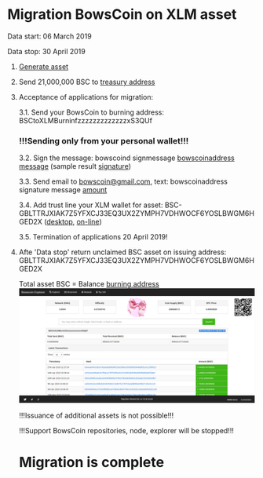 # Migration BowsCoin on XLM asset

Data start: 06 March 2019

Data stop: 30 April 2019

1. [Generate asset](https://stellar.expert/explorer/public/asset/BSC-GBLTTRJXIAK7Z5YFXCJ33EQ3UX2ZYMPH7VDHWOCF6YOSLBWGM6HGED2X "BSC-GBLTTRJXIAK7Z5YFXCJ33EQ3UX2ZYMPH7VDHWOCF6YOSLBWGM6HGED2X")

2. Send 21,000,000 BSC to [treasury address](https://stellar.expert/explorer/public/account/GBUUCSASATFBCGVGNYIM7M4TIVGSVPC2H6R32D35IO6MUU2QOVFSOWF3 "GBUUCSASATFBCGVGNYIM7M4TIVGSVPC2H6R32D35IO6MUU2QOVFSOWF3")

3. Acceptance of applications for migration:

   3.1. Send your BowsCoin to burning address: BSCtoXLMBurninfzzzzzzzzzzzzzxS3QUf
   ### !!!Sending only from your personal wallet!!!
   
   3.2. Sign the message: bowscoind signmessage [bowscoinaddress](http:// "your_BowsCoin_address") [message](http://  "your_XLM_address")
   (sample result [signature](http:// "Hz+ucFfWwuShRT4XdghfS8mV4GJLCUvDlisu8rO7dCqXCoVkd+Lt3JcjRrrX8JEM6Jd/Rmxi55abUKkmoVyq6Gg="))
   
   3.3. Send email to bowscoin@gmail.com, text:  bowscoinaddress signature message [amount](http:// "amount rounding to integer")
   
   3.4. Add trust line your XLM wallet for asset: BSC-GBLTTRJXIAK7Z5YFXCJ33EQ3UX2ZYMPH7VDHWOCF6YOSLBWGM6HGED2X
   ([desktop](https://github.com/stellarchat/desktop-client/releases), [on-line](https://stellarterm.com/#account))
   
   3.5. Termination of applications 20 April 2019!
 
4. Afte 'Data stop' return unclaimed BSC asset on issuing address: GBLTTRJXIAK7Z5YFXCJ33EQ3UX2ZYMPH7VDHWOCF6YOSLBWGM6HGED2X

   Total asset BSC = Balance [burning address](http://bows.network/address/BSCtoXLMBurninfzzzzzzzzzzzzzxS3QUf)
   ![](https://github.com/bowscoin/migration/blob/master/Burning_address.png "Balance burning address on Data stop")
   
   !!!Issuance of additional assets is not possible!!!
   
   !!!Support BowsCoin repositories, node, explorer will be stopped!!!
   
   # Migration is complete
